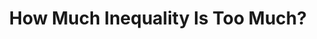 ---
categories: ['podcasts', 'politics', 'all_articles']
provider_display: "www.bbc.co.uk"
provider_name: "The Inquiry"
favicon_url: "http://ichef.bbci.co.uk/images/ic/128x128/p03d8b16.jpg"
title: "How Much Inequality Is Too Much?"
published: "2016-01-05T00:00:00"
source: http://www.bbc.co.uk/programmes/p03d52kp
raw_source: http://open.live.bbc.co.uk/mediaselector/5/redir/version/2.0/mediaset/audio-nondrm-download-low/proto/http/vpid/p03d8kpw.mp3
thumbnail: http://ichef.bbci.co.uk/images/ic/1200x675/p03d8b16.jpg
---